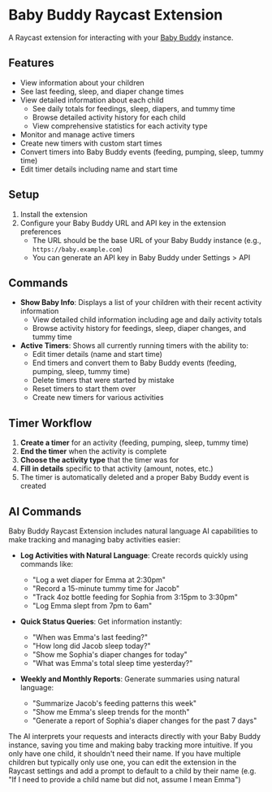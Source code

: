 # Baby Buddy Raycast Extension

A Raycast extension for interacting with your [Baby Buddy](https://github.com/babybuddy/babybuddy) instance.

## Features

- View information about your children
- See last feeding, sleep, and diaper change times
- View detailed information about each child
  - See daily totals for feedings, sleep, diapers, and tummy time
  - Browse detailed activity history for each child
  - View comprehensive statistics for each activity type
- Monitor and manage active timers
- Create new timers with custom start times
- Convert timers into Baby Buddy events (feeding, pumping, sleep, tummy time)
- Edit timer details including name and start time

## Setup

1. Install the extension
2. Configure your Baby Buddy URL and API key in the extension preferences
   - The URL should be the base URL of your Baby Buddy instance (e.g., `https://baby.example.com`)
   - You can generate an API key in Baby Buddy under Settings > API

## Commands

- **Show Baby Info**: Displays a list of your children with their recent activity information
  - View detailed child information including age and daily activity totals
  - Browse activity history for feedings, sleep, diaper changes, and tummy time
- **Active Timers**: Shows all currently running timers with the ability to:
  - Edit timer details (name and start time)
  - End timers and convert them to Baby Buddy events (feeding, pumping, sleep, tummy time)
  - Delete timers that were started by mistake
  - Reset timers to start them over
  - Create new timers for various activities

## Timer Workflow

1. **Create a timer** for an activity (feeding, pumping, sleep, tummy time)
2. **End the timer** when the activity is complete
3. **Choose the activity type** that the timer was for
4. **Fill in details** specific to that activity (amount, notes, etc.)
5. The timer is automatically deleted and a proper Baby Buddy event is created

## AI Commands

Baby Buddy Raycast Extension includes natural language AI capabilities to make tracking and managing baby activities easier:

- **Log Activities with Natural Language**: Create records quickly using commands like:
  - "Log a wet diaper for Emma at 2:30pm"
  - "Record a 15-minute tummy time for Jacob"
  - "Track 4oz bottle feeding for Sophia from 3:15pm to 3:30pm"
  - "Log Emma slept from 7pm to 6am"

- **Quick Status Queries**: Get information instantly:
  - "When was Emma's last feeding?"
  - "How long did Jacob sleep today?"
  - "Show me Sophia's diaper changes for today"
  - "What was Emma's total sleep time yesterday?"

- **Weekly and Monthly Reports**: Generate summaries using natural language:
  - "Summarize Jacob's feeding patterns this week"
  - "Show me Emma's sleep trends for the month"
  - "Generate a report of Sophia's diaper changes for the past 7 days"

The AI interprets your requests and interacts directly with your Baby Buddy instance, saving you time and making baby tracking more intuitive. If you only have one child, it shouldn't need their name. If you have multiple children but typically only use one, you can edit the extension in the Raycast settings and add a prompt to default to a child by their name (e.g. "If I need to provide a child name but did not, assume I mean Emma")